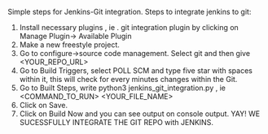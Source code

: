 Simple steps for Jenkins-Git integration.
Steps to integrate jenkins to git: 
1. Install necessary plugins , ie . git integration plugin by clicking on Manage Plugin-> Available Plugin
2. Make a new freestyle project.
3. Go to configure->source code management. Select git and then give <YOUR_REPO_URL>
4. Go to Build Triggers, select POLL SCM and type five star with spaces within it, this will check for every minutes changes within the Git.
5. Go to Built Steps, write python3 jenkins_git_integration.py , ie <COMMAND_TO_RUN> <YOUR_FILE_NAME>
6. Click on Save.
7. Click on Build Now and you can see output on console output.
YAY! WE SUCESSFULLY INTEGRATE THE GIT REPO with JENKINS.
